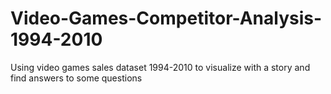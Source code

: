 # Video-Games-Competitor-Analysis-1994-2010
Using video games sales dataset 1994-2010 to visualize with a story and find answers to some questions 
